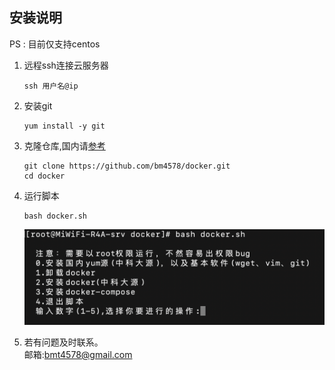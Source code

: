 ## 安装说明

PS : 目前仅支持centos
1. 远程ssh连接云服务器
    ```shell
    ssh 用户名@ip
    ```

2. 安装git
   ```shell
   yum install -y git
   ```
4. 克隆仓库,国内请[参考](https://gitee.com/bmt4578/docker.git)
    ```shell
    git clone https://github.com/bm4578/docker.git
    cd docker
    ```
5. 运行脚本
    ```shell
    bash docker.sh 
    ```
   ![](https://raw.githubusercontent.com/bm4578/images/master/202301111918656.png)
7. 若有问题及时联系。
   <br>邮箱:bmt4578@gmail.com